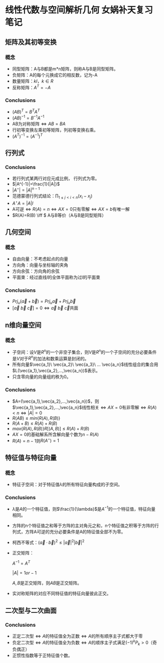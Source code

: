 # 线性代数与空间解析几何 女娲补天复习笔记


## 矩阵及其初等变换

### 概念

- 同型矩阵：A与B都是m*n矩阵，则称A与B是同型矩阵。
- 负矩阵：A的每个元换成它的相反数，记为-A
- 数量矩阵：$kI，k∈R$
- 反称矩阵：$A^T=-A$

### Conclusions

- $(AB)^T=B^TA^T$
- $(AB)^{-1}=B^{-1}A^{-1}$
- AB为对称矩阵$\iff AB=BA$
- 行初等变换左乘初等矩阵，列初等变换右乘。
- $(A^T)^{-1}=(A^{-1})^T$

## 行列式

### Conclusions

- 若行列式某两行对应元成比例， 行列式为零。
- $|A^{-1}|=\frac{1}{|A|}$
- $|A^{\star}|=|A|^{n-1}$
- 范德蒙德行列式结论：$\prod_{1≤j<i<n}(x_i-x_j)$
- $A^{\star}A=|A|I$
- A可逆$\iff R(A)=n \iff AX=0$只有零解$\iff AX=b$有唯一解
- $R(A)=R(B) \iff $ A与B等价（A与B是同型矩阵）

## 几何空间

### 概念

- 自由向量：不考虑起点的向量
- 方向角：向量与坐标轴的夹角
- 方向余弦：方向角的余弦
- 平面束：经过直线$l$的全体平面称为过$l$的平面束

### Conclusions

- $Prj_u(\vec{a}+\vec{b})=Prj_u\vec{a}+Prj_u\vec{b}$
- $[\vec{a}\ \vec{b}\ \vec{c}]=0 \iff \vec{a}\ \vec{b}\ \vec{c}$共面

## n维向量空间

### 概念

- 子空间：设$V$是$R^n$的一个非空子集合，则$V$是$R^n$的一个子空间的充分必要条件是$V$对于$R^n$的加法和数乘运算是封闭的。
- 所有向量$\vec{a_1}\ \vec{a_2}\ \vec{a_3}\ ... \vec{a_n}$线性组合的集合用$L(\vec{a_1},\vec{a_2},...,\vec{a_n})$表示。
- 只含零向量的向量组的秩为0。

### Conclusions

- $A=(\vec{a_1},\vec{a_2},...,\vec{a_n})$，则$\vec{a_1},\vec{a_2},...,\vec{a_n}$线性相关$\iff AX=0$有非零解$\iff R(A)<n\iff |A|=0$
- $R(AB)≤min\{R(A),R(B)\}$
- $R(A+B)≤R(A)+R(B)$
- $max\{R(A),R(B)\}R[(A,B)]≤R(A)+R(B)$
- $AX=0$的基础解系所含解向量个数为$n-R(A)$
- $R(A)=n-1$则$R(A^{\star})=1$

## 特征值与特征向量

### 概念

- 特征子空间：对于特征值$\lambda$的所有特征向量构成的子空间。

### Conclusions

- $\lambda$是$A$的一个特征值，则$\frac{1}{\lambda}$是$A^{-1}$的一个特征值，特征向量相同。

- 方阵的n个特征值之和等于方阵的主对角元之和，n个特征值之积等于方阵的行列式，方阵A可逆的充分必要条件是A的特征值全部不为零。

- 柯西不等式：$(\vec{a}·\vec{b})^2≤|\vec{a}|^2|\vec{b}|^2$

- 正交矩阵：

  $A^{-1}=A^T$

  $|A|=1or-1$

  $A,B$是正交矩阵，则$AB$是正交矩阵。

- 实对称矩阵的对应不同特征值的特征向量彼此正交。

## 二次型与二次曲面

### Conclusions

- 正定二次型$\iff A$的特征值全为正数$\iff A$的所有顺序主子式都大于零
- 负定二次型$\iff A$的特征值全为负数$\iff A$的顺序主子式满足$(-1)^kP_k>0$（奇负偶正）
- 正惯性指数等于正特征值个数。

